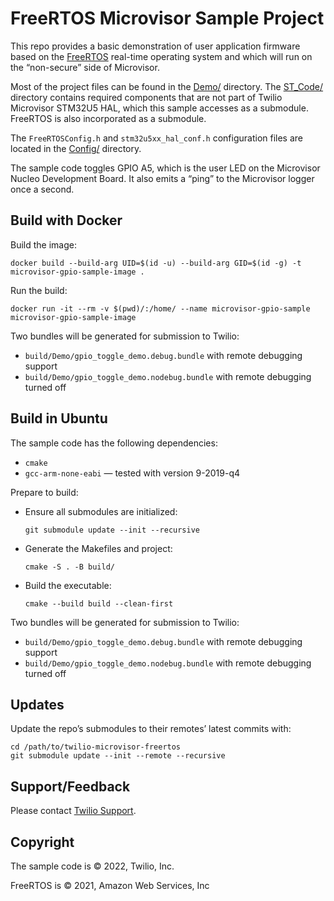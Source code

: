 # FreeRTOS Microvisor Sample Project

This repo provides a basic demonstration of user application firmware based on the [FreeRTOS](https://freertos.org/) real-time operating system and which will run on the “non-secure” side of Microvisor.

Most of the project files can be found in the [Demo/](Demo/) directory. The [ST_Code/](ST_Code/) directory contains required components that are not part of Twilio Microvisor STM32U5 HAL, which this sample accesses as a submodule. FreeRTOS is also incorporated as a submodule.

The `FreeRTOSConfig.h` and `stm32u5xx_hal_conf.h` configuration files are located in the [Config/](Config/) directory.

The sample code toggles GPIO A5, which is the user LED on the Microvisor Nucleo Development Board. It also emits a “ping” to the Microvisor logger once a second.

## Build with Docker

Build the image:

```shell
docker build --build-arg UID=$(id -u) --build-arg GID=$(id -g) -t microvisor-gpio-sample-image .
```

Run the build:

```shell
docker run -it --rm -v $(pwd)/:/home/ --name microvisor-gpio-sample microvisor-gpio-sample-image
```

Two bundles will be generated for submission to Twilio:
 - `build/Demo/gpio_toggle_demo.debug.bundle` with remote debugging support
 - `build/Demo/gpio_toggle_demo.nodebug.bundle` with remote debugging turned off

## Build in Ubuntu

The sample code has the following dependencies:

- `cmake`
- `gcc-arm-none-eabi` — tested with version 9-2019-q4

Prepare to build:

- Ensure all submodules are initialized:

    ```shell
    git submodule update --init --recursive
    ```
- Generate the Makefiles and project:

    ```shell
    cmake -S . -B build/
    ```
- Build the executable:

    ```shell
    cmake --build build --clean-first
    ```

Two bundles will be generated for submission to Twilio:
 - `build/Demo/gpio_toggle_demo.debug.bundle` with remote debugging support
 - `build/Demo/gpio_toggle_demo.nodebug.bundle` with remote debugging turned off

## Updates

Update the repo’s submodules to their remotes’ latest commits with:

```shell
cd /path/to/twilio-microvisor-freertos
git submodule update --init --remote --recursive
```

## Support/Feedback

Please contact [Twilio Support](https://support.twilio.com/).

## Copyright

The sample code is © 2022, Twilio, Inc.

FreeRTOS is © 2021, Amazon Web Services, Inc
